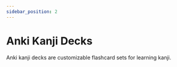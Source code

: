 ```yaml
---
sidebar_position: 2
---
```


# Anki Kanji Decks

Anki kanji decks are customizable flashcard sets for learning kanji.
